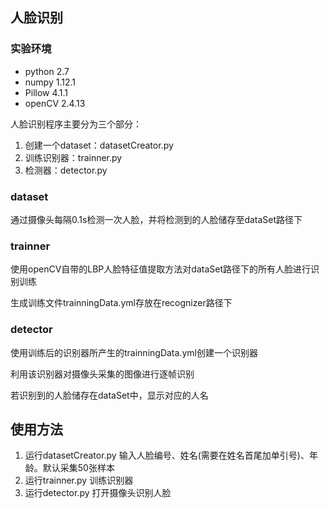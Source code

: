 ## 人脸识别
### 实验环境
- python 2.7
- numpy 1.12.1
- Pillow 4.1.1
- openCV 2.4.13

人脸识别程序主要分为三个部分：
1. 创建一个dataset：datasetCreator.py
2. 训练识别器：trainner.py
3. 检测器：detector.py

### dataset
通过摄像头每隔0.1s检测一次人脸，并将检测到的人脸储存至dataSet路径下

### trainner
使用openCV自带的LBP人脸特征值提取方法对dataSet路径下的所有人脸进行识别训练

生成训练文件trainningData.yml存放在recognizer路径下

### detector
使用训练后的识别器所产生的trainningData.yml创建一个识别器

利用该识别器对摄像头采集的图像进行逐帧识别

若识别到的人脸储存在dataSet中，显示对应的人名

## 使用方法
1. 运行datasetCreator.py 输入人脸编号、姓名(需要在姓名首尾加单引号)、年龄。默认采集50张样本
2. 运行trainner.py 训练识别器
3. 运行detector.py 打开摄像头识别人脸